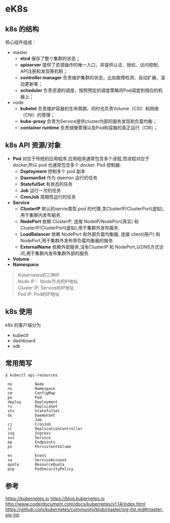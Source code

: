 # eK8s


## k8s 的结构

核心组件组成：

- master
    - **etcd** 保存了整个集群的状态；
    - **apiserver** 提供了资源操作的唯一入口，并提供认证、授权、访问控制、API注册和发现等机制；
    - **controller manager** 负责维护集群的状态，比如故障检测、自动扩展、滚动更新等；
    - **scheduler** 负责资源的调度，按照预定的调度策略将Pod调度到相应的机器上；
- node
    - **kubelet** 负责维护容器的生命周期，同时也负责Volume（CSI）和网络（CNI）的管理；
    - **kube-proxy** 负责为Service提供cluster内部的服务发现和负载均衡；
    - **container runtime** 负责镜像管理以及Pod和容器的真正运行（CRI）；

## k8s API 资源/对象

- **Pod**  对应于传统的应用程序,应用程序通常包含多个进程,而进程对应于 docker,所以 pod 也通常包含多个 docker.
    Pod 控制器:
    - **Deployment**  控制多个 pod 副本
    - **DaemonSet**  作为 daemon 运行的任务
    - **StatefulSet**  有状态的任务
    - **Job**  运行一次的任务
    - **CronJob** 周期性运行的任务
- **Service**  
    - **ClusterIP**  默认的servie类型,pod 的代理,含ClusterIP/ClusterPort(虚拟),用于集群内发布服务.
    - **NodePort**  依赖 ClusterIP, 连接 NodeIP/NodePort(真实) 和 ClusterIP/ClusterPort(虚拟),用于集群外发布服务.
    - **LoadBalancer**  依赖 NodePort 和外部负载均衡器, 连接 client(用户) 和 NodePort,用于集群外发布带负载均衡器的服务.
    - **ExternalName**  依赖外部服务,没有ClusterIP 和 NodePort,以DNS方式访问,用于集群内发布集群外部的服务.
- **Volume**
- **Namespace**   

> Kubernetes的三种IP  
Node IP： Node节点的IP地址  
Cluster IP: Service的IP地址  
Pod IP: Pod的IP地址  

## k8s 使用

k8s 的客户端分为 
- kubectl 
- dashboard 
- sdk

## 常用简写
```
$ kubectl api-resources

 no          Node
 ns          Namespace
 cm          ConfigMap
 po          Pod
 deploy      Deployment
 rs          ReplicaSet
 sts         StatefulSet
 ds          DaemonSet
             Job
 cj          CronJob
 rc          ReplicationController
 ing         Ingress
 svc         Service
 ep          Endpoints
 pv          PersistentVolume

 ev          Event
 sa          ServiceAccount
 quota       ResourceQuota
 psp         PodSecurityPolicy
 ```

 ## 参考

https://kubernetes.io
https://blog.kubernetes.io
http://www.coderdocument.com/docs/kubernetes/v1.14/index.html
https://github.com/kubernetes/community/blob/master/sig-list.md#master-sig-list

